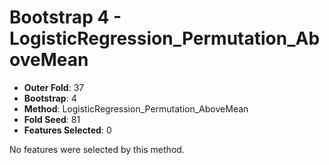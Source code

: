 # Bootstrap 4 - LogisticRegression_Permutation_AboveMean

- **Outer Fold**: 37
- **Bootstrap**: 4
- **Method**: LogisticRegression_Permutation_AboveMean
- **Fold Seed**: 81
- **Features Selected**: 0

No features were selected by this method.
